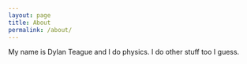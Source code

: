 ```yaml
---
layout: page
title: About
permalink: /about/
---
```


My name is Dylan Teague and I do physics.  I do other stuff too I guess. 


